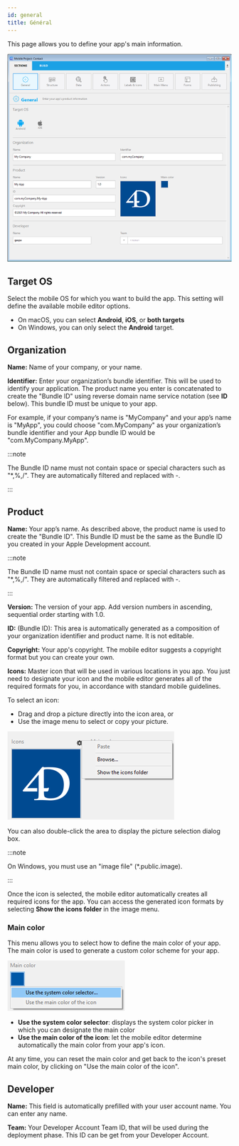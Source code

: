 ```yaml
---
id: general
title: Général
---
```


This page allows you to define your app's main information.

![General section](img/main-page.png)

## Target OS

Select the mobile OS for which you want to build the app. This setting will define the available mobile editor options.

- On macOS, you can select **Android**, **iOS**, or **both targets**
- On Windows, you can only select the **Android** target.

## Organization

**Name:** Name of your company, or your name.

**Identifier:** Enter your organization’s bundle identifier. This will be used to identify your application. The product name you enter is concatenated to create the "Bundle ID" using reverse domain name service notation (see **ID** below). This bundle ID must be unique to your app.

For example, if your company’s name is "MyCompany" and your app’s name is "MyApp", you could choose "com.MyCompany" as your organization’s bundle identifier and your App bundle ID would be "com.MyCompany.MyApp".

:::note

The Bundle ID name must not contain space or special characters such as "*,%,/". They are automatically filtered and replaced with -.

:::


## Product


**Name:** Your app’s name. As described above, the product name is used to create the "Bundle ID". This Bundle ID must be the same as the Bundle ID you created in your Apple Development account.

:::note

The Bundle ID name must not contain space or special characters such as "*,%,/". They are automatically filtered and replaced with -.

:::

**Version:** The version of your app. Add version numbers in ascending, sequential order starting with 1.0.

**ID:** (Bundle ID): This area is automatically generated as a composition of your organization identifier and product name. It is not editable.

**Copyright:** Your app's copyright. The mobile editor suggests a copyright format but you can create your own.

**Icons:** Master icon that will be used in various locations in you app. You just need to designate your icon and the mobile editor generates all of the required formats for you, in accordance with standard mobile guidelines.

To select an icon:

- Drag and drop a picture directly into the icon area, or
- Use the image menu to select or copy your picture.

![icon](img/iconselect.png)

You can also double-click the area to display the picture selection dialog box.

:::note

On Windows, you must use an "image file" (*.public.image).

:::

Once the icon is selected, the mobile editor automatically creates all required icons for the app. You can access the generated icon formats by selecting **Show the icons folder** in the image menu.

### Main color

This menu allows you to select how to define the main color of your app. The main color is used to generate a custom color scheme for your app.

![icon](img/main-color.png)

- **Use the system color selector**: displays the system color picker in which you can designate the main color
- **Use the main color of the icon**: let the mobile editor determine automatically the main color from your app's icon.

At any time, you can reset the main color and get back to the icon's preset main color, by clicking on "Use the main color of the icon".

## Developer

**Name:** This field is automatically prefilled with your user account name. You can enter any name.

**Team:** Your Developer Account Team ID, that will be used during the deployment phase. This ID can be get from your Developer Account. 
